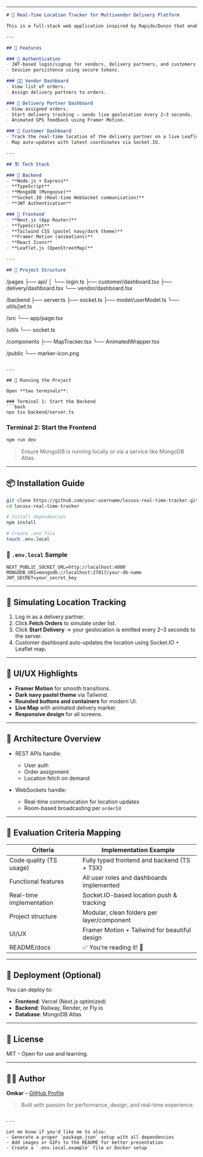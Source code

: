 

---

```md
# 🚚 Real-Time Location Tracker for Multivendor Delivery Platform

This is a full-stack web application inspired by Rapido/Dunzo that enables real-time location tracking of delivery partners within a multivendor marketplace. Vendors can assign delivery partners to orders, delivery partners can share live location, and customers can track them on a map that auto-updates every 2–3 seconds.

---

## 📌 Features

### 🔐 Authentication
- JWT-based login/signup for vendors, delivery partners, and customers.
- Session persistence using secure tokens.

### 🧑‍💼 Vendor Dashboard
- View list of orders.
- Assign delivery partners to orders.

### 🛵 Delivery Partner Dashboard
- View assigned orders.
- Start delivery tracking — sends live geolocation every 2–3 seconds.
- Animated GPS feedback using Framer Motion.

### 👤 Customer Dashboard
- Track the real-time location of the delivery partner on a live Leaflet map.
- Map auto-updates with latest coordinates via Socket.IO.

---

## 🏗️ Tech Stack

### 🧠 Backend
- **Node.js + Express**
- **TypeScript**
- **MongoDB (Mongoose)**
- **Socket.IO (Real-time WebSocket communication)**
- **JWT Authentication**

### 🎯 Frontend
- **Next.js (App Router)**
- **TypeScript**
- **Tailwind CSS (pastel navy/dark theme)**
- **Framer Motion (animations)**
- **React Icons**
- **Leaflet.js (OpenStreetMap)**

---

## 🧾 Project Structure

```

/pages
├── api/
│   └── login.ts
├── customer/dashboard.tsx
├── delivery/dashboard.tsx
└── vendor/dashboard.tsx

/backend
├── server.ts
├── socket.ts
├── model/userModel.ts
└── utils/jwt.ts

/src
└── app/page.tsx

/utils
└── socket.ts

/components
├── MapTracker.tsx
└── AnimatedWrapper.tsx

/public
└── marker-icon.png

````

---

## 🚀 Running the Project

Open **two terminals**:

### Terminal 1: Start the Backend
```bash
npx tsx backend/server.ts
````

### Terminal 2: Start the Frontend

```bash
npm run dev
```

> Ensure MongoDB is running locally or via a service like MongoDB Atlas.

---

## 📦 Installation Guide

```bash
git clone https://github.com/your-username/locusx-real-time-tracker.git
cd locusx-real-time-tracker

# Install dependencies
npm install

# Create .env file
touch .env.local
```

### 🔐 `.env.local` Sample

```env
NEXT_PUBLIC_SOCKET_URL=http://localhost:4000
MONGODB_URI=mongodb://localhost:27017/your-db-name
JWT_SECRET=your_secret_key
```

---

## 🧪 Simulating Location Tracking

1. Log in as a delivery partner.
2. Click **Fetch Orders** to simulate order list.
3. Click **Start Delivery** → your geolocation is emitted every 2–3 seconds to the server.
4. Customer dashboard auto-updates the location using Socket.IO + Leaflet map.

---

## 🎨 UI/UX Highlights

* **Framer Motion** for smooth transitions.
* **Dark navy pastel theme** via Tailwind.
* **Rounded buttons and containers** for modern UI.
* **Live Map** with animated delivery marker.
* **Responsive design** for all screens.

---

## 🧠 Architecture Overview

* REST APIs handle:

  * User auth
  * Order assignment
  * Location fetch on demand
* WebSockets handle:

  * Real-time communication for location updates
  * Room-based broadcasting per `orderId`

---

## 🎯 Evaluation Criteria Mapping

| Criteria                 | Implementation Example                        |
| ------------------------ | --------------------------------------------- |
| Code quality (TS usage)  | Fully typed frontend and backend (TS + TSX)   |
| Functional features      | All user roles and dashboards implemented     |
| Real-time implementation | Socket.IO-based location push & tracking      |
| Project structure        | Modular, clean folders per layer/component    |
| UI/UX                    | Framer Motion + Tailwind for beautiful design |
| README/docs              | ✅ You're reading it! 🎉                       |

---

## 🔗 Deployment (Optional)

You can deploy to:

* **Frontend**: Vercel (Next.js optimized)
* **Backend**: Railway, Render, or Fly.io
* **Database**: MongoDB Atlas

---

## 📃 License

MIT – Open for use and learning.

---

## 🙋‍♂️ Author

**Omkar** – [GitHub Profile](https://github.com/your-username)

> Built with passion for performance, design, and real-time experience.

```

---

Let me know if you'd like me to also:
- Generate a proper `package.json` setup with all dependencies
- Add images or GIFs to the README for better presentation
- Create a `.env.local.example` file or Docker setup
```
